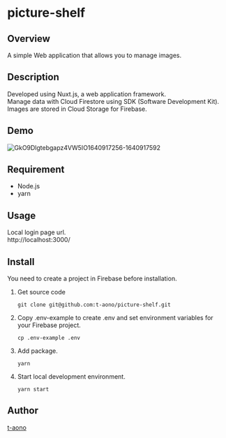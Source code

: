 # picture-shelf

## Overview

A simple Web application that allows you to manage images.

## Description

Developed using Nuxt.js, a web application framework.  
Manage data with Cloud Firestore using SDK (Software Development Kit).  
Images are stored in Cloud Storage for Firebase.

## Demo
![GkO9Dlgtebgapz4VW5IO1640917256-1640917592](https://user-images.githubusercontent.com/46856574/147800047-9600f579-fdf6-44e3-961c-770a00cb4071.gif)

<!-- ## VS. -->

## Requirement

- Node.js
- yarn

## Usage

Local login page url.  
 http://localhost:3000/

## Install

You need to create a project in Firebase before installation.

1. Get source code

   ```
   git clone git@github.com:t-aono/picture-shelf.git
   ```

2. Copy .env-example to create .env and set environment variables for your Firebase project.

   ```
   cp .env-example .env
   ```

3. Add package.

   ```
   yarn
   ```

4. Start local development environment.

   ```
   yarn start
   ```

<!-- ## Contribution -->

<!-- ## Licence -->

## Author

[t-aono](https://github.com/t-aono)

<!-- README.md Sample -->
<!-- https://deeeet.com/writing/2014/07/31/readme/ -->
